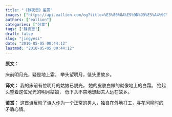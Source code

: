 ```yaml
---
title: "《静夜思》鉴赏"
images: ["https://api.eallion.com/og?title=%E3%80%8A%E9%9D%99%E5%A4%9C%E6%80%9D%E3%80%8B%E9%89%B4%E8%B5%8F"]
authors: ["eallion"]
categories: ["分享"]
tags: ["静夜思"]
draft: false
slug: "jingyesi"
date: "2010-05-05 00:44:12"
lastmod: "2010-05-05 00:44:12"
---
```


<strong > 原文：</strong>

床前明月光，疑是地上霜。
举头望明月，低头思故乡。

<strong > 译文：</strong>
我的床前有位明月的姑娘已脱光，
她的皮肤白嫩的就像地上的白霜。
抬起头望着这位光光的明月姑娘，
低下头不禁地想起夫人远在故乡。

<strong > 鉴赏：</strong>
这首诗反映了诗人作为一个正常的男人，独自在外地打工，寻花问柳时的矛盾心情。
